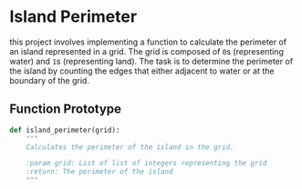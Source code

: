 # Island Perimeter

this project involves implementing a function to calculate the perimeter of an island represented in a grid. The grid is composed of `0`s (representing water) and `1`s (representing land). The task is to determine the perimeter of the island by counting the edges that either adjacent to water or at the boundary of the grid.

## Function Prototype

```python
def island_perimeter(grid):
	"""
	Calculates the perimeter of the island in the grid.

	:param grid: List of list of integers representing the grid
	:return: The perimeter of the island
	"""
